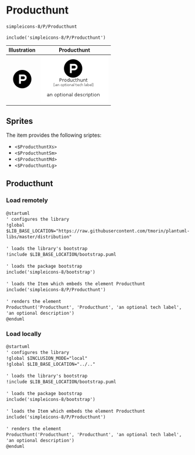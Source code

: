 # Producthunt


```text
simpleicons-8/P/Producthunt
```

```text
include('simpleicons-8/P/Producthunt')
```



| Illustration | Producthunt |
| :---: | :---: |
| ![illustration for Illustration](../../simpleicons-8/P/Producthunt.png) | ![illustration for Producthunt](../../simpleicons-8/P/Producthunt.Local.png) |



## Sprites
The item provides the following sriptes:

- `<$ProducthuntXs>`
- `<$ProducthuntSm>`
- `<$ProducthuntMd>`
- `<$ProducthuntLg>`





## Producthunt

### Load remotely
```plantuml
@startuml
' configures the library
!global $LIB_BASE_LOCATION="https://raw.githubusercontent.com/tmorin/plantuml-libs/master/distribution"

' loads the library's bootstrap
!include $LIB_BASE_LOCATION/bootstrap.puml

' loads the package bootstrap
include('simpleicons-8/bootstrap')

' loads the Item which embeds the element Producthunt
include('simpleicons-8/P/Producthunt')

' renders the element
Producthunt('Producthunt', 'Producthunt', 'an optional tech label', 'an optional description')
@enduml
```

### Load locally
```plantuml
@startuml
' configures the library
!global $INCLUSION_MODE="local"
!global $LIB_BASE_LOCATION="../.."

' loads the library's bootstrap
!include $LIB_BASE_LOCATION/bootstrap.puml

' loads the package bootstrap
include('simpleicons-8/bootstrap')

' loads the Item which embeds the element Producthunt
include('simpleicons-8/P/Producthunt')

' renders the element
Producthunt('Producthunt', 'Producthunt', 'an optional tech label', 'an optional description')
@enduml
```

